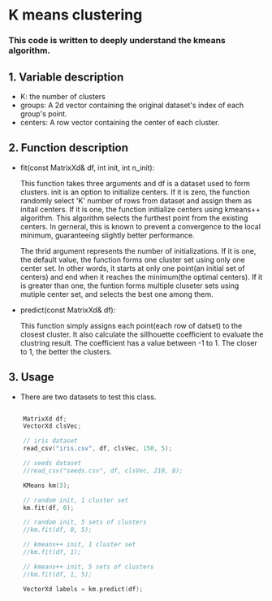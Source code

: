 # K means clustering

### This code is written to deeply understand the kmeans algorithm. 

## 1. Variable description

- K: the number of clusters
- groups: A 2d vector containing the original dataset's index of each group's point.
- centers: A row vector containing the center of each cluster.

## 2. Function description

- fit(const MatrixXd& df, int init, int n_init):

	This function takes three arguments and df is a dataset used to form clusters. init is an option to initialize centers. If it is zero, the function randomly select 'K' number of rows from dataset and assign them as initail centers. If it is one, the function initialize centers using kmeans++ algorithm. This algorithm selects the furthest point from the existing centers. In gerneral, this is known to prevent a convergence to the local minimum, guaranteeing slightly better performance. 
			
	The thrid argument represents the number of initializations. If it is one, the default value, the function forms one cluster set using only one center set. In other words, it starts at only one point(an initial set of centers) and end when it reaches the minimum(the optimal centers). If it is greater than one, the funtion forms multiple cluseter sets using mutiple center set, and selects the best one among them. 

- predict(const MatrixXd& df):

	This function simply assigns each point(each row of datset) to the closest cluster. It also calculate the sillhouette coefficient to evaluate the clustring result. The coefficient has a value between -1 to 1. The closer to 1, the better the clusters.

## 3. Usage

- There are two datasets to test this class.

~~~cpp

	MatrixXd df;
	VectorXd clsVec;

	// iris dataset
	read_csv("iris.csv", df, clsVec, 150, 5);

	// seeds dataset
	//read_csv("seeds.csv", df, clsVec, 210, 8);

	KMeans km(3);

	// random init, 1 cluster set
	km.fit(df, 0);

	// random init, 5 sets of clusters
	//km.fit(df, 0, 5);

	// kmeans++ init, 1 cluster set
	//km.fit(df, 1);

	// kmeans++ init, 5 sets of clusters
	//km.fit(df, 1, 5);

	VectorXd labels = km.predict(df);
~~~